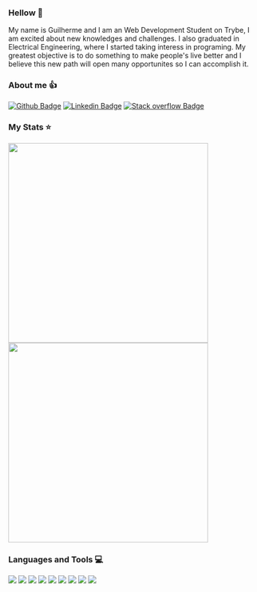 ### Hellow 👋

My name is Guilherme and I am an Web Development Student on Trybe, I am excited about new knowledges and challenges. I also graduated in Electrical Engineering, where I started taking interess in programing.
My greatest objective is to do something to make people's live better and I believe this new path will open many opportunites so I can accomplish it.

### About me 👍

[![Github Badge](https://img.shields.io/badge/-Github-000?style=for-the-badge&logo=Github&logoColor=white&link=https://github.com/guilhermehjunior)](https://github.com/guilhermehjunior) [![Linkedin Badge](https://img.shields.io/badge/-LinkedIn-blue?style=for-the-badge&logo=Linkedin&logoColor=white&link=https://www.linkedin.com/in/guilherme-hermenegildo-junior/)]( https://www.linkedin.com/in/guilherme-hermenegildo-junior/) [![Stack overflow Badge](https://img.shields.io/badge/Stack_Overflow-FE7A16?style=for-the-badge&logo=stack-overflow&logoColor=white&https://stackexchange.com/users/10431195/danieltakeshi)](https://stackexchange.com/users/10431195/danieltakeshi)

### My Stats ⭐

<div>
  <img width=400em src="https://github-readme-stats.vercel.app/api?username=guilhermehjunior&show_icons=true&theme=dracula&include_all_commits=true&count_private=true"/>
  <img width=400em src="https://github-readme-stats.vercel.app/api/top-langs/?username=guilhermehjunior&layout=compact&hide_borders=true&langs_count=7&theme=dracula"/>
</div>

<!-- ![Guilherme's GitHub stats](https://github-readme-stats.vercel.app/api?username=guilhermehjunior&show_icons=true&theme=dracula)
[![Top Langs](https://github-readme-stats.vercel.app/api/top-langs/?username=guilhermehjunior&layout=compact&theme=dracula)](https://github.com/guilhermehjunior/github-readme-stats)
 -->
### Languages and Tools 💻

<div style={ display: flex }>
  <img src="https://img.shields.io/badge/HTML5-E34F26?style=for-the-badge&logo=html5&logoColor=white">
  <img src="https://img.shields.io/badge/CSS3-1572B6?style=for-the-badge&logo=css3&logoColor=white">
  <img src="https://img.shields.io/badge/JavaScript-323330?style=for-the-badge&logo=javascript&logoColor=F7DF1E">
  <img src="https://img.shields.io/badge/React-20232A?style=for-the-badge&logo=react&logoColor=61DAFB">
  <img src="https://img.shields.io/badge/Redux-593D88?style=for-the-badge&logo=redux&logoColor=white">
  <img src="https://img.shields.io/badge/Bootstrap-563D7C?style=for-the-badge&logo=bootstrap&logoColor=white">
  <img src="https://img.shields.io/badge/MySQL-00000F?style=for-the-badge&logo=mysql&logoColor=white">
  <img src="https://img.shields.io/badge/MongoDB-4EA94B?style=for-the-badge&logo=mongodb&logoColor=white">
  <img src="https://img.shields.io/badge/Node.js-43853D?style=for-the-badge&logo=node.js&logoColor=white">
</div>


